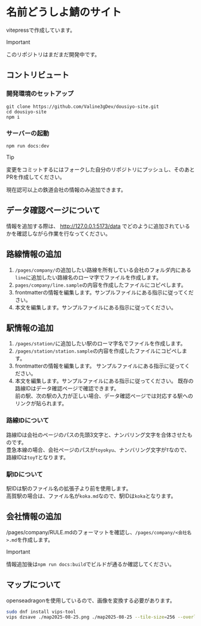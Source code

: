 # 名前どうしよ鯖のサイト
vitepressで作成しています。  
> [!IMPORTANT]
> このリポジトリはまだまだ開発中です。

## コントリビュート
### 開発環境のセットアップ
```shell
git clone https://github.com/Valine3gDev/dousiyo-site.git
cd dousiyo-site
npm i
```

### サーバーの起動
```shell
npm run docs:dev
```
> [!TIP]
> 変更をコミットするにはフォークした自分のリポジトリにプッシュし、そのあとPRを作成してください。

現在認可以上の鉄道会社の情報のみ追加できます。

## データ確認ページについて
情報を追加する際は、 http://127.0.0.1:5173/data でどのように追加されているかを確認しながら作業を行なってください。

## 路線情報の追加
1. `/pages/company/`の追加したい路線を所有している会社のフォルダ内にある`line`に追加したい路線名のローマ字でファイルを作成します。
2. `pages/company/line.sample`の内容を作成したファイルにコピペします。
3. frontmatterの情報を編集します。サンプルファイルにある指示に従ってください。
4. 本文を編集します。サンプルファイルにある指示に従ってください。

## 駅情報の追加
1. `/pages/station/`に追加したい駅のローマ字名でファイルを作成します。
2. `/pages/station/station.sample`の内容を作成したファイルにコピペします。
3. frontmatterの情報を編集します。  サンプルファイルにある指示に従ってください。
4. 本文を編集します。サンプルファイルにある指示に従ってください。
既存の路線IDはデータ確認ページで確認できます。  
前の駅、次の駅の入力が正しい場合、データ確認ページでは対応する駅へのリンクが貼られます。  

### 路線IDについて
路線IDは会社のページのパスの先頭3文字と、ナンバリング文字を合体させたものです。  
豊急本線の場合、会社ページのパスが`toyokyu`、ナンバリング文字が`T`なので、路線IDは`toyT`となります。  

### 駅IDについて
駅IDは駅のファイル名の拡張子より前を使用します。  
高賀駅の場合は、ファイル名が`koka.md`なので、駅IDは`koka`となります。  

## 会社情報の追加
/pages/company/RULE.mdのフォーマットを確認し、`/pages/company/<会社名>.md`を作成します。

> [!IMPORTANT]
> 情報追加後は`npm run docs:build`でビルドが通るか確認してください。

## マップについて
openseadragonを使用しているので、画像を変換する必要があります。
```sh
sudo dnf install vips-tool
vips dzsave ./map2025-08-25.png ./map2025-08-25 --tile-size=256 --overlap=1 --suffix=.jpg[Q=90]
```

